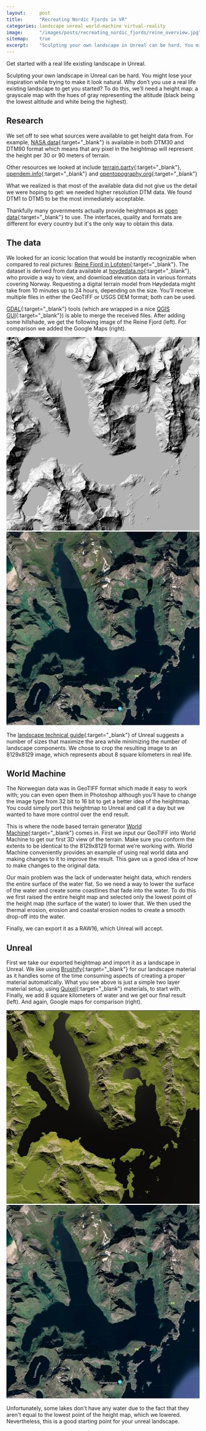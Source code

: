 ```yaml
---
layout:     post
title:      "Recreating Nordic Fjords in VR"
categories: landscape unreal world-machine virtual-reality
image:      "/images/posts/recreating_nordic_fjords/reine_overview.jpg"
sitemap:    true
excerpt:    "Sculpting your own landscape in Unreal can be hard. You might lose your inspiration while trying to make it look natural. Why don’t you use a real life existing landscape to get you started?"
---
```



<p class="lead">
  Get started with a real life existing landscape in Unreal.
</p>

Sculpting your own landscape in Unreal can be hard. You might lose your inspiration while trying to make it look natural. Why don’t you use a real life existing landscape to get you started? To do this, we’ll need a height map: a grayscale map with the hues of gray representing the altitude (black being the lowest altitude and white being the highest).

## Research

We set off to see what sources were available to get height data from. For example, [NASA data](http://dwtkns.com/srtm){:target="_blank"} is available in both DTM30 and DTM90 format which means that any pixel in the heightmap will represent the height per 30 or 90 meters of terrain.

Other resources we looked at include [terrain.party](https://terrain.party){:target="_blank"}, [opendem.info](https://opendem.info){:target="_blank"} and [opentopography.org](https://opentopography.org){:target="_blank"}

What we realized is that most of the available data did not give us the detail we were hoping to get: we needed higher resolution DTM data. We found DTM1 to DTM5 to be the most immediately acceptable.

Thankfully many governments actually provide heightmaps as [open data](https://github.com/openterrain/openterrain/wiki/Terrain-Data){:target="_blank"} to use. The interfaces, quality and formats are different for every country but it's the only way to obtain this data.

## The data 
We looked for an iconic location that would be instantly recognizable when compared to real pictures: [Reine Fjord in Lofoten](https://www.google.com/search?q=Reine+Fjord&tbm=isch){:target="_blank"}. The dataset is derived from data available at [hoydedata.no](https://hoydedata.no){:target="_blank"}, who provide a way to view, and download elevation data in various formats covering Norway. Requesting a digital terrain model from Høydedata might take from 10 minutes up to 24 hours, depending on the size. You’ll receive multiple files in either the GeoTIFF or USGS DEM format; both can be used.

[GDAL](https://gdal.org){:target="_blank"} tools (which are wrapped in a nice [QGIS GUI](https://www.qgis.org){:target="_blank"}) is able to merge the received files. After adding some hillshade, we get the following image of the Reine Fjord (left). For comparison we added the Google Maps (right).

<div id="images1" class="mb-3 twentytwenty-container">
 <img class="w-100" src="/images/posts/recreating_nordic_fjords/reine_selection_hillshade.jpg" />
 <img class="w-100" src="/images/posts/recreating_nordic_fjords/reine_selection_google_maps.jpg" />
</div>

The [landscape technical guide](https://docs.unrealengine.com/en-US/Engine/Landscape/TechnicalGuide/index.html#recommendedlandscapesizes){:target="_blank"} of Unreal suggests a number of sizes that maximize the area while minimizing the number of landscape components. We chose to crop the resulting image to an 8129x8129 image, which represents about 8 square kilometers in real life. 

## World Machine
The Norwegian data was in GeoTIFF format which made it easy to work with; you can even open them in Photoshop although you’ll have to change the image type from 32 bit to 16 bit to get a better idea of the heightmap. You could simply port this heightmap to Unreal and call it a day but we wanted to have more control over the end result. 

This is where the node based terrain generator [World Machine](https://www.world-machine.com/){:target="_blank"} comes in. First we input our GeoTIFF into World Machine to get our first 3D view of the terrain. Make sure you conform the extents to be identical to the 8129x8129 format we’re working with. World Machine conveniently provides an example of using real world data and making changes to it to improve the result. This gave us a good idea of how to make changes to the original data.

Our main problem was the lack of underwater height data, which renders the entire surface of the water flat. So we need a way to lower the surface of the water and create some coastlines that fade into the water. To do this we first raised the entire height map and selected only the lowest point of the height map (the surface of the water) to lower that. We then used the thermal erosion, erosion and coastal erosion nodes to create a smooth drop-off into the water.

Finally, we can export it as a RAW16, which Unreal will accept.

## Unreal
First we take our exported heightmap and import it as a landscape in Unreal. We like using [Brushify](https://www.brushify.io){:target="_blank"} for our landscape material as it handles some of the time consuming aspects of creating a proper material automatically. What you see above is just a simple two layer material setup, using [Quixel](https://quixel.com/bridge){:target="_blank"} materials, to start with. Finally, we add 8 square kilometers of water and we get our final result (left). And again, Google maps for comparison (right). 

<div id="images2" class="mb-3 twentytwenty-container">
 <img class="w-100" src="/images/posts/recreating_nordic_fjords/reine_selection_unreal.jpg" />
 <img class="w-100" src="/images/posts/recreating_nordic_fjords/reine_selection_google_maps.jpg" />
</div>

Unfortunately, some lakes don't have any water due to the fact that they aren't equal to the lowest point of the height map, which we lowered. Nevertheless, this is a good starting point for your unreal landscape.

<script>
$(window).on('load',function() {
  $("#images1").twentytwenty({
  	before_label: 'Hillshade',
  	after_label: 'Google Maps',
  });
  $("#images2").twentytwenty({
  	before_label: 'Unreal Landscape',
  	after_label: 'Google Maps',
  });
});
</script>